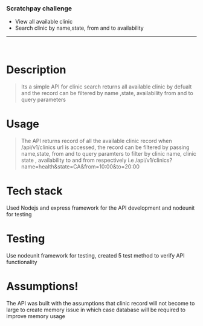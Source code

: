 ### Scratchpay challenge

- View all available clinic
- Search clinic by name,state, from and to availability

---

<br />

#  Description

> Its a simple API for clinic search returns all available clinic by defualt and the record can be filtered by name ,state, availability from and to query parameters
> 

#  Usage

> The API returns record of all the available clinic record when /api/v1/clinics url is accessed, the record can be filtered by passing name,state, from  and to query paramters to filter by clinic name, clinic state , availability to and from respectively i.e /api/v1/clinics?name=health&state=CA&from=10:00&to=20:00


# Tech stack

Used Nodejs and express framework for the API development and nodeunit for testing

# Testing

Use nodeunit framework for testing, created 5 test method to verify API functionality


# Assumptions!

The API was built with the assumptions that clinic record will not become to large to create memory issue in which case database will be required to improve memory usage

